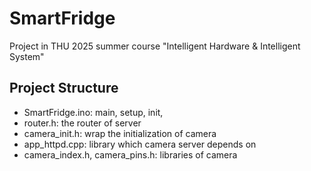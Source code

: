 # SmartFridge
Project in THU 2025 summer course "Intelligent Hardware &amp; Intelligent System"

## Project Structure
- SmartFridge.ino: main, setup, init,
- router.h: the router of server
- camera_init.h: wrap the initialization of camera
- app_httpd.cpp: library which camera server depends on
- camera_index.h, camera_pins.h: libraries of camera